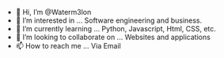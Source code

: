 - 👋 Hi, I’m @Waterm3lon
- 👀 I’m interested in ... Software engineering and business.
- 🌱 I’m currently learning ... Python, Javascript, Html, CSS, etc.
- 💞️ I’m looking to collaborate on ... Websites and applications
- 📫 How to reach me ... Via Email 

<!---
Waterm3lon/Waterm3lon is a ✨ special ✨ repository because its `README.md` (this file) appears on your GitHub profile.
You can click the Preview link to take a look at your changes.
--->
